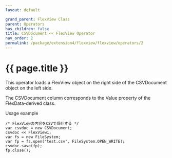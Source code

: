 ```yaml
---
layout: default

grand_parent: FlexView Class
parent: Operators
has_children: false
title: CSVDocument << FlexView Operator
nav_order: 2
permalink: /package/extension4/flexview/flexview/operators/2
---
```

# {{ page.title }}

This operator loads a FlexView object on the right side of the CSVDocument object on the left side.

The CSVDocument column corresponds to the Value property of the FlexData-derived class.

Usage example

```
/* FlexViewの内容をCSVで保存する */
var csvdoc = new CSVDocument;
csvdoc << FlexView1;
var fs = new FileSystem;
var fp = fs.open("test.csv", FileSystem.OPEN_WRITE);
csvdoc.save(fp);
fp.close();
```


